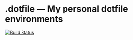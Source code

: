 # .dotfile — My personal dotfile environments

[![Build Status](https://travis-ci.com/socheatsok78/.dotfile.svg?branch=master)][travis-ci-status]

[travis-ci-status]: https://travis-ci.com/socheatsok78/.dotfile
